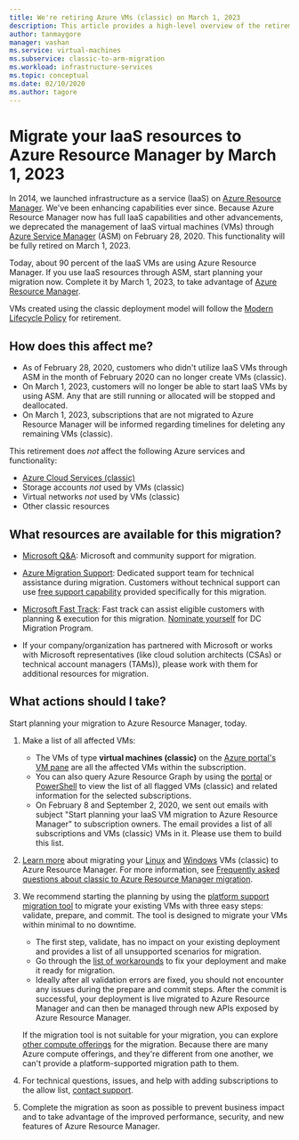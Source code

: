 ```yaml
---
title: We're retiring Azure VMs (classic) on March 1, 2023 
description: This article provides a high-level overview of the retirement of VMs created using the classic deployment model.
author: tanmaygore
manager: vashan
ms.service: virtual-machines
ms.subservice: classic-to-arm-migration
ms.workload: infrastructure-services
ms.topic: conceptual
ms.date: 02/10/2020
ms.author: tagore
---
```


# Migrate your IaaS resources to Azure Resource Manager by March 1, 2023 

In 2014, we launched infrastructure as a service (IaaS) on [Azure Resource Manager](https://azure.microsoft.com/features/resource-manager/). We've been enhancing capabilities ever since. Because Azure Resource Manager now has full IaaS capabilities and other advancements, we deprecated the management of IaaS virtual machines (VMs) through [Azure Service Manager](/azure/virtual-machines/migration-classic-resource-manager-faq#what-is-azure-service-manager-and-what-does-it-mean-by-classic) (ASM) on February 28, 2020. This functionality will be fully retired on March 1, 2023. 

Today, about 90 percent of the IaaS VMs are using Azure Resource Manager. If you use IaaS resources through ASM, start planning your migration now. Complete it by March 1, 2023, to take advantage of [Azure Resource Manager](../azure-resource-manager/management/index.yml).

VMs created using the classic deployment model will follow the [Modern Lifecycle Policy](https://support.microsoft.com/help/30881/modern-lifecycle-policy) for retirement.

## How does this affect me? 

- As of February 28, 2020, customers who didn't utilize IaaS VMs through ASM in the month of February 2020 can no longer create VMs (classic). 
- On March 1, 2023, customers will no longer be able to start IaaS VMs by using ASM. Any that are still running or allocated will be stopped and deallocated. 
- On March 1, 2023, subscriptions that are not migrated to Azure Resource Manager will be informed regarding timelines for deleting any remaining VMs (classic).  

This retirement does *not* affect the following Azure services and functionality: 
- [Azure Cloud Services (classic)](../cloud-services/cloud-services-choose-me.md)
- Storage accounts *not* used by VMs (classic) 
- Virtual networks *not* used by VMs (classic) 
- Other classic resources

## What resources are available for this migration?

- [Microsoft Q&A](/answers/topics/azure-virtual-machines-migration.html): Microsoft and community support for migration.

- [Azure Migration Support](https://ms.portal.azure.com/#create/Microsoft.Support/Parameters/{"pesId":"6f16735c-b0ae-b275-ad3a-03479cfa1396","supportTopicId":"1135e3d0-20e2-aec5-4ef0-55fd3dae2d58"}): Dedicated support team for technical assistance during migration. Customers without technical support can use [free support capability](https://ms.portal.azure.com/#create/Microsoft.Support/Parameters/%7B%0A%20%20%20%20%22pesId%22%3A%20%22f3dc5421-79ef-1efa-41a5-42bf3cbb52c6%22%2C%0A%20%20%20%20%22supportTopicId%22%3A%20%22794bb734-af1b-e2d5-a757-dac7438009ab%22%2C%0A%20%20%20%20%22contextInfo%22%3A%20%22Migrate%20IAAS%20resources%20from%20Classic%20%28ASM%29%20to%20Azure%20Resource%20Manager%20%28ARM%29%22%2C%0A%20%20%20%20%22caller%22%3A%20%22NoSupportPlanASM2ARM%22%2C%0A%20%20%20%20%22severity%22%3A%20%222%22%0A%7D) provided specifically for this migration. 

- [Microsoft Fast Track](https://www.microsoft.com/fasttrack): Fast track can assist eligible customers with planning & execution for this migration. [Nominate yourself](https://nam06.safelinks.protection.outlook.com/?url=https%3A%2F%2Fazure.microsoft.com%2Fen-us%2Fprograms%2Fazure-fasttrack%2F%23nomination&data=02%7C01%7CTanmay.Gore%40microsoft.com%7C3e75bbf3617944ec663a08d85c058340%7C72f988bf86f141af91ab2d7cd011db47%7C1%7C0%7C637360526032558561&sdata=CxWTVQQPVWNwEqDZKktXzNV74pX91uyJ8dY8YecIgGc%3D&reserved=0) for DC Migration Program.  

- If your company/organization has partnered with Microsoft or works with Microsoft representatives (like cloud solution architects (CSAs) or technical account managers (TAMs)), please work with them for additional resources for migration.

## What actions should I take? 

Start planning your migration to Azure Resource Manager, today. 

1. Make a list of all affected VMs: 

   - The VMs of type **virtual machines (classic)** on the [Azure portal's VM pane](https://ms.portal.azure.com/#blade/HubsExtension/BrowseResourceBlade/resourceType/Microsoft.ClassicCompute%2FVirtualMachines) are all the affected VMs within the subscription. 
   - You can also query Azure Resource Graph by using the [portal](https://portal.azure.com/#blade/HubsExtension/ArgQueryBlade/query/resources%0A%7C%20where%20type%20%3D%3D%20%22microsoft.classiccompute%2Fvirtualmachines%22) or [PowerShell](../governance/resource-graph/concepts/work-with-data.md) to view the list of all flagged VMs (classic) and related information for the selected subscriptions. 
   - On February 8 and September 2, 2020, we sent out emails with subject "Start planning your IaaS VM migration to Azure Resource Manager" to subscription owners. The email provides a list of all subscriptions and VMs (classic) VMs in it. Please use them to build this list. 

1. [Learn more](./migration-classic-resource-manager-overview.md) about migrating your [Linux](./migration-classic-resource-manager-plan.md) and [Windows](./migration-classic-resource-manager-plan.md) VMs (classic) to Azure Resource Manager. For more information, see [Frequently asked questions about classic to Azure Resource Manager migration](./migration-classic-resource-manager-faq.yml).

1. We recommend starting the planning by using the [platform support migration tool](./migration-classic-resource-manager-overview.md) to migrate your existing VMs with three easy steps: validate, prepare, and commit. The tool is designed to migrate your VMs within minimal to no downtime. 

   - The first step, validate, has no impact on your existing deployment and provides a list of all unsupported scenarios for migration. 
   - Go through the [list of workarounds](./migration-classic-resource-manager-overview.md#unsupported-features-and-configurations) to fix your deployment and make it ready for migration. 
   - Ideally after all validation errors are fixed, you should not encounter any issues during the prepare and commit steps. After the commit is successful, your deployment is live migrated to Azure Resource Manager and can then be managed through new APIs exposed by Azure Resource Manager. 

   If the migration tool is not suitable for your migration, you can explore [other compute offerings](/azure/architecture/guide/technology-choices/compute-decision-tree) for the migration. Because there are many Azure compute offerings, and they're different from one another, we can't provide a platform-supported migration path to them.  

1. For technical questions, issues, and help with adding subscriptions to the allow list, [contact support](https://ms.portal.azure.com/#create/Microsoft.Support/Parameters/{"pesId":"6f16735c-b0ae-b275-ad3a-03479cfa1396","supportTopicId":"8a82f77d-c3ab-7b08-d915-776b4ff64ff4"}).

1. Complete the migration as soon as possible to prevent business impact and to take advantage of the improved performance, security, and new features of Azure Resource Manager. 
